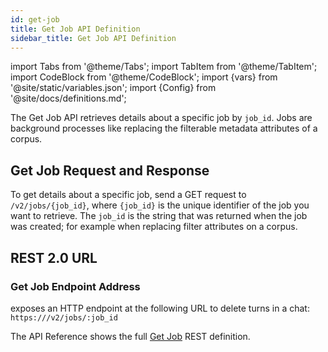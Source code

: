 ```yaml
---
id: get-job
title: Get Job API Definition
sidebar_title: Get Job API Definition
---
```


import Tabs from '@theme/Tabs';
import TabItem from '@theme/TabItem';
import CodeBlock from '@theme/CodeBlock';
import {vars} from '@site/static/variables.json';
import {Config} from '@site/docs/definitions.md';

The Get Job API retrieves details about a specific job by `job_id`. Jobs are
background processes like replacing the filterable metadata attributes of a
corpus.

## Get Job Request and Response

To get details about a specific job, send a GET request to `/v2/jobs/{job_id}`,
where `{job_id}` is the unique identifier of the job you want to retrieve.
The `job_id` is the string that was returned when the job was created; for
example when replacing filter attributes on a corpus.

## REST 2.0 URL

### Get Job Endpoint Address

<Config v="names.product"/> exposes an HTTP endpoint at the following URL
to delete turns in a chat:
<code>https://<Config v="domains.rest.indexing"/>/v2/jobs/:job_id</code>

The API Reference shows the full [Get Job](/docs/rest-api/get-job) REST definition.

